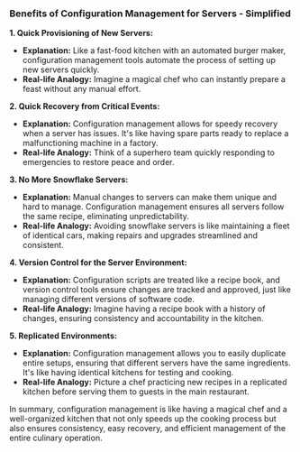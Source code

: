### Benefits of Configuration Management for Servers - Simplified

**1. Quick Provisioning of New Servers:**
   - **Explanation:** Like a fast-food kitchen with an automated burger maker, configuration management tools automate the process of setting up new servers quickly.
   - **Real-life Analogy:** Imagine a magical chef who can instantly prepare a feast without any manual effort.

**2. Quick Recovery from Critical Events:**
   - **Explanation:** Configuration management allows for speedy recovery when a server has issues. It's like having spare parts ready to replace a malfunctioning machine in a factory.
   - **Real-life Analogy:** Think of a superhero team quickly responding to emergencies to restore peace and order.

**3. No More Snowflake Servers:**
   - **Explanation:** Manual changes to servers can make them unique and hard to manage. Configuration management ensures all servers follow the same recipe, eliminating unpredictability.
   - **Real-life Analogy:** Avoiding snowflake servers is like maintaining a fleet of identical cars, making repairs and upgrades streamlined and consistent.

**4. Version Control for the Server Environment:**
   - **Explanation:** Configuration scripts are treated like a recipe book, and version control tools ensure changes are tracked and approved, just like managing different versions of software code.
   - **Real-life Analogy:** Imagine having a recipe book with a history of changes, ensuring consistency and accountability in the kitchen.

**5. Replicated Environments:**
   - **Explanation:** Configuration management allows you to easily duplicate entire setups, ensuring that different servers have the same ingredients. It's like having identical kitchens for testing and cooking.
   - **Real-life Analogy:** Picture a chef practicing new recipes in a replicated kitchen before serving them to guests in the main restaurant.

In summary, configuration management is like having a magical chef and a well-organized kitchen that not only speeds up the cooking process but also ensures consistency, easy recovery, and efficient management of the entire culinary operation.